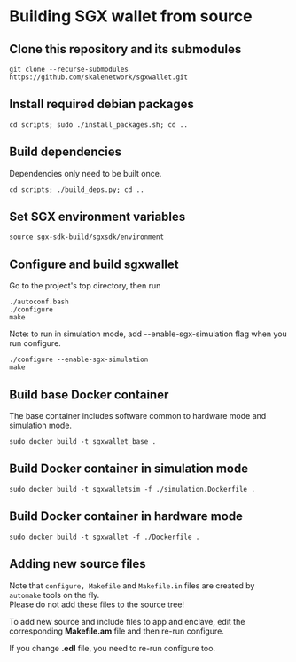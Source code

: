 <!-- SPDX-License-Identifier: (AGPL-3.0-only OR CC-BY-4.0) -->

# Building SGX wallet from source

## Clone this repository and its submodules

`git clone --recurse-submodules  https://github.com/skalenetwork/sgxwallet.git`

## Install required debian packages

```shell
cd scripts; sudo ./install_packages.sh; cd ..
```

## Build dependencies

Dependencies only need to be built once.

```shell
cd scripts; ./build_deps.py; cd ..
```

## Set SGX environment variables

```shell
source sgx-sdk-build/sgxsdk/environment
```

## Configure and build sgxwallet

Go to the project's top directory, then run

```shell
./autoconf.bash
./configure
make

```

Note: to run in simulation mode, add --enable-sgx-simulation flag when you run configure.

```shell
./configure --enable-sgx-simulation
make
```

## Build base Docker container

The base container includes software common to hardware mode and simulation mode.

```shell
sudo docker build -t sgxwallet_base .

```

## Build Docker container in simulation mode

```shell
sudo docker build -t sgxwalletsim -f ./simulation.Dockerfile .

```

## Build Docker container in hardware mode

```shell
sudo docker build -t sgxwallet -f ./Dockerfile .
```

## Adding new source files

Note that `configure, Makefile` and `Makefile.in` files are created by `automake` tools on the fly.  
Please do not add these files to the source tree!

To add new source and include files to app and enclave, edit the corresponding **Makefile.am** file and then re-run configure.

If you change **.edl** file, you need to re-run configure too.
